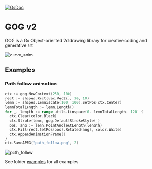 [![GoDoc](https://godoc.org/github.com/setanarut/gog/v2?status.svg)](https://pkg.go.dev/github.com/setanarut/gog/v2)

# GOG v2

GOG is a Go Object-oriented 2d drawing library for creative coding and generative art

![curve_anim](https://github.com/user-attachments/assets/135882e0-5a6d-438c-b0d0-80ebd12713c2)

## Examples

### Path follow animation

```Go
ctx := gog.NewContext(250, 100)
rect := shapes.Rect(vec.Vec2{}, 30, 10)
lemn := shapes.Lemniscate(100, 100).SetPos(ctx.Center)
lemnTotalLength := lemn.Length()
for _, length := range utils.Linspace(0, lemnTotalLength, 120) {
  ctx.Clear(color.Black)
  ctx.Stroke(lemn, gog.DefaultStrokeStyle())
  pos, ang := lemn.PointAngleAtLength(length)
  ctx.Fill(rect.SetPos(pos).Rotated(ang), color.White)
  ctx.AppendAnimationFrame()
}
ctx.SaveAPNG("path_follow.png", 2)
```

![path_follow](https://github.com/user-attachments/assets/55ac6887-41eb-4fb1-8d1c-55e2cdcb93fb)


See folder [examples](./examples) for all examples

